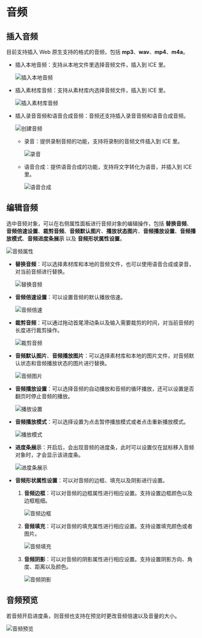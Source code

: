 # 音频

## 插入音频

目前支持插入 Web 原生支持的格式的音频，包括 **mp3**、**wav**、**mp4**、**m4a**。

- 插入本地音频：支持从本地文件里选择音频文件，插入到 ICE 里。

    ![插入本地音频](img/localaudio.png)

- 插入素材库音频：支持从素材库内选择音频文件，插入到 ICE 里。

    ![插入素材库音频](img/source.png)

- 插入录音音频和语音合成音频：音频还支持插入录音音频和语音合成音频。

    ![创建音频](img/creataudio.png)

    - 录音：提供录制音频的功能，支持将录制的音频文件插入到 ICE 里。

        ![录音](img/recordaudio.png)

    - 语音合成：提供语音合成的功能，支持将文字转化为语音，并插入到 ICE 里。

        ![语音合成](img/voice.png)

## 编辑音频

选中音频对象，可以在右侧属性面板进行音频对象的编辑操作，包括 **替换音频**、**音频倍速设置**、**裁剪音频**、**音频默认图片**、**播放状态图片**、**音频播放设置**、**音频播放模式**、**音频进度条展示** 以及 **音频形状属性设置**。

![音频属性](img/audio.png)

- **替换音频**：可以选择素材库和本地的音频文件，也可以使用语音合成或录音，对当前音频进行替换。

    ![替换音频](img/changeaudio.png)

- **音频倍速设置**：可以设置音频的默认播放倍速。

    ![音频倍速](img/audiospeed.png)

- **裁剪音频**：可以通过拖动首尾滑动条以及输入需要裁剪的时间，对当前音频的长度进行裁剪操作。

    ![裁剪音频](img/cutaudio.png)

- **音频默认图片**、**音频播放图片**：可以选择素材库和本地的图片文件，对音频默认状态和音频播放状态的图片进行替换。

    ![音频图片](img/audiopicture.png)

- **音频播放设置**：可以选择音频的自动播放和音频的循环播放，还可以设置是否翻页时停止音频的播放。

    ![播放设置](img/audiosetting.png)

- **音频播放模式**：可以选择设置为点击暂停播放模式或者点击重新播放模式。

    ![播放模式](img/audiopattern.png)

- **进度条展示**：开启后，会出现音频的进度条，此时可以设置仅在鼠标移入音频对象时，才会显示该进度条。

    ![进度条展示](img/progressbar.png)

- **音频形状属性设置**：可以对音频的边框、填充以及阴影进行设置。

    1. **音频边框**：可以对音频的边框属性进行相应设置。支持设置边框颜色以及边框粗细。

        ![音频边框](img/audioframe.png)

    2. **音频填充**：可以对音频的填充属性进行相应设置。支持设置填充颜色或者图片。

        ![音频填充](img/audiofill.png)

    3. **音频阴影**：可以对音频的阴影属性进行相应设置。支持设置阴影方向、角度、距离以及颜色。

        ![音频阴影](img/audioshadow.png)

## 音频预览

若音频开启进度条，则音频也支持在预览时更改音频倍速以及音量的大小。

![音频预览](img/audiopreview.png)
